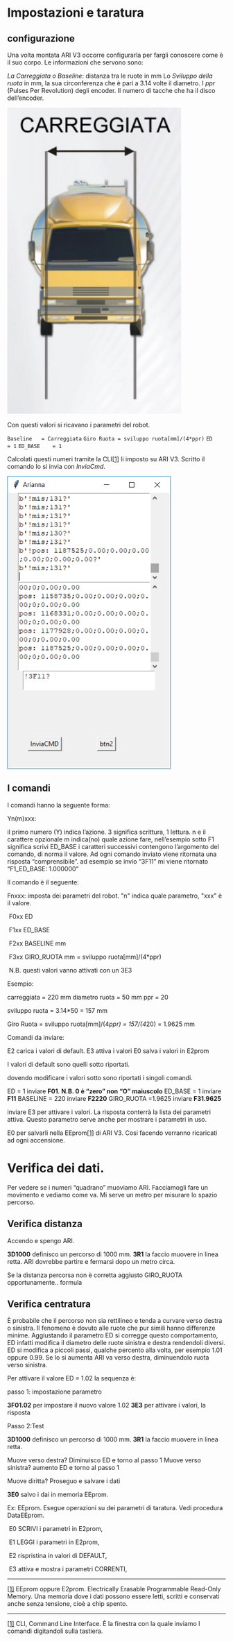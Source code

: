 # Impostazioni e taratura

## configurazione

Una volta montata ARI V3 occorre configurarla per fargli conoscere come è il suo corpo. Le informazioni che servono sono:

*La Carreggiata o Baseline*: distanza tra le ruote in mm
Lo *Sviluppo della ruota* in mm, la sua circonferenza che è pari a 3.14 volte il diametro.
I *ppr* (Pulses Per Revolution) degli encoder. Il numero di tacche che ha il disco dell’encoder.

![carreggiata](Photos\carreggiata.png)

Con questi valori si ricavano i parametri del robot.

`Baseline   = Carreggiata`
`Giro Ruota = sviluppo ruota[mm]/(4*ppr)`
`ED         = 1`
`ED_BASE    = 1`

Calcolati questi numeri tramite la CLI[[1\]](#_ftn1) li imposto su ARI V3. 
Scritto il comando lo si invia con *InviaCmd*.

![](Photos\cli.png)

## I comandi

I comandi hanno la seguente forma:

Yn(m)xxx: 

il primo numero (Y) indica l’azione. 3 significa scrittura, 1 lettura. 
n e il carattere opzionale m indica(no) quale azione fare, nell’esempio sotto F1 significa scrivi ED_BASE i caratteri successivi contengono l’argomento del comando, di norma il valore.
Ad ogni comando inviato viene ritornata una risposta “comprensibile”. ad esempio se invio “3F11” mi viene ritornato “F1_ED_BASE: 1.000000”

Il comando è il seguente:

Fnxxx: imposta dei parametri del robot. "n" indica quale parametro, "xxx" è il valore. 

​    F0xx ED           

​    F1xx ED_BASE            

​    F2xx BASELINE           mm

​    F3xx GIRO_RUOTA   mm = sviluppo ruota[mm]/(4*ppr)

 

​    N.B. questi valori vanno attivati con un 3E3

 

Esempio:

carreggiata = 220 mm
 diametro ruota = 50 mm
 ppr = 20

 

sviluppo ruota = 3.14*50 = 157 mm

Giro Ruota = sviluppo ruota[mm]/(4*ppr) = 157/(4*20) = 1.9625 mm

 

Comandi da inviare:

E2                          carica i valori di default.
 E3                          attiva i valori
 E0                          salva i valori in E2prom

I valori di default sono quelli sotto riportati.

 dovendo modificare i valori sotto sono riportati i singoli comandi.

ED                         = 1          inviare                  **F01**. **N.B. 0 è “zero” non “O” maiuscolo** ED_BASE                = 1          inviare                  **F11** 
 BASELINE               = 220     inviare                  **F2220** 
 GIRO_RUOTA       =1.9625 inviare                   **F31.9625** 

inviare E3 per attivare i valori. La risposta conterrà la lista dei parametri attiva. Questo parametro serve anche per mostrare i parametri in uso.

E0 per salvarli nella EEprom[[1\]](#_ftn1) di ARI V3. Cosi facendo verranno ricaricati ad ogni accensione.

# Verifica dei dati.

Per vedere se i numeri “quadrano” muoviamo ARI. Facciamogli fare un movimento e vediamo come va. Mi serve un metro per misurare lo spazio percorso.

## Verifica distanza

Accendo e spengo ARI.

**3D1000** definisco un percorso di 1000 mm.
 **3R1**                      la faccio muovere in linea retta. ARI dovrebbe partire e fermarsi dopo un metro circa.

Se la distanza percorsa non è corretta aggiusto GIRO_RUOTA opportunamente.. formula

## Verifica centratura

È probabile che il percorso non sia rettilineo e tenda a curvare verso destra o sinistra. Il fenomeno è dovuto alle ruote che pur simili hanno differenze minime. Aggiustando il parametro ED si corregge questo comportamento, ED infatti modifica il diametro delle ruote sinistra e destra rendendoli diversi. 
 ED si modifica a piccoli passi, qualche percento alla volta, per esempio 1.01 oppure 0.99. Se lo si aumenta ARI va verso destra, diminuendolo ruota verso sinistra.

Per attivare il valore ED = 1.02 la sequenza è:

passo 1: impostazione parametro

**3F01.02**                             per impostare il nuovo valore 1.02
 **3E3**                                      per attivare i valori, la risposta

Passo 2:Test 

**3D1000** definisco un percorso di 1000 mm.
 **3R1**                      la faccio muovere in linea retta. 

Muove verso destra?      Diminuisco ED e torno al passo 1 
 Muove verso sinistra?     aumento ED e torno al passo 1 

Muove diritta? Proseguo e salvare i dati

**3E0**                       salvo i dai in memoria EEprom. 

 

 

Ex: EEprom.  Esegue operazioni su dei parametri di taratura. Vedi procedura DataEEprom. 

 

​    E0 SCRIVI i parametri in E2prom,            

​    E1 LEGGI i parametri in E2prom,             

​    E2 rispristina in valori di DEFAULT,            

​    E3 attiva e mostra i parametri CORRENTI,             

 

 

 

 





------

[[1\]](#_ftnref1) EEprom oppure E2prom. Electrically Erasable Programmable Read-Only Memory. Una memoria dove i dati possono essere letti, scritti e conservati anche senza tensione, cioè a chip spento.

------

[[1\]](#_ftnref1) CLI, Command Line Interface. È la finestra con la quale inviamo I comandi digitandoli sulla tastiera.